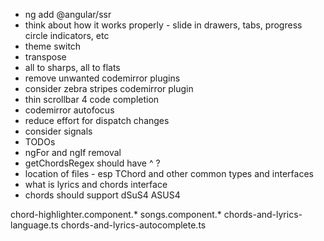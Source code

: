 * ng add @angular/ssr
* think about how it works properly - slide in drawers, tabs, progress circle indicators, etc
* theme switch
* transpose
* all to sharps, all to flats
* remove unwanted codemirror plugins
* consider zebra stripes codemirror plugin
* thin scrollbar 4 code completion
* codemirror autofocus
* reduce effort for dispatch changes
* consider signals
* TODOs
* ngFor and ngIf removal
* getChordsRegex should have ^ ?
* location of files - esp TChord and other common types and interfaces
* what is lyrics and chords interface
* chords should support dSuS4 ASUS4

chord-highlighter.component.*
songs.component.*
chords-and-lyrics-language.ts
chords-and-lyrics-autocomplete.ts
